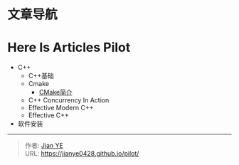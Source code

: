 # 文章导航


# Here Is Articles Pilot

- C++
  - C++基础
  - Cmake
    - [CMake简介](https://jianye0428.github.io/posts/cmake_introduction/)
  - C++ Concurrency In Action
  - Effective Modern C++
  - Effective C++
- 软件安装

---

> 作者: [Jian YE](https://github.com/jianye0428)  
> URL: https://jianye0428.github.io/pilot/  

